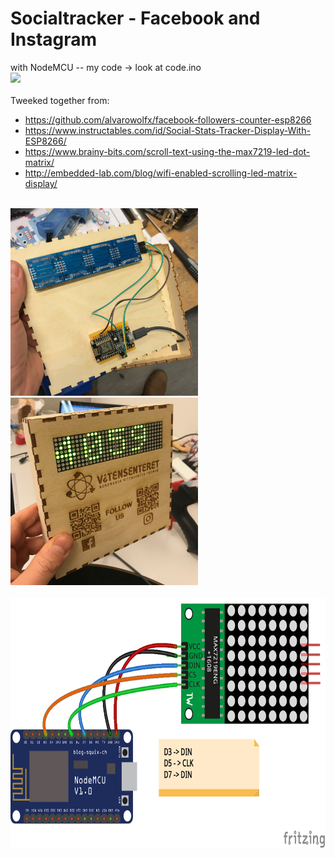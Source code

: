 # Socialtracker - Facebook and Instagram
with NodeMCU -- my code -> look at code.ino<br>
<img src="https://media.giphy.com/media/Ojn2HN2bitd2d404MA/200w_d.gif"><br>
<br>
Tweeked together from:
* https://github.com/alvarowolfx/facebook-followers-counter-esp8266
* https://www.instructables.com/id/Social-Stats-Tracker-Display-With-ESP8266/
* https://www.brainy-bits.com/scroll-text-using-the-max7219-led-dot-matrix/
* http://embedded-lab.com/blog/wifi-enabled-scrolling-led-matrix-display/
<br>
<img src="https://github.com/larsgimse/NodeMCU/blob/master/socialtracker/face_insta/IMG_0156.jpeg" height="300"><img src="https://github.com/larsgimse/NodeMCU/blob/master/socialtracker/face_insta/IMG_0150.jpeg" height="300"><br>
<br>
<img src="https://github.com/larsgimse/NodeMCU/blob/master/socialtracker/face_insta/socialtracker_bb.png" height="400"><br>
